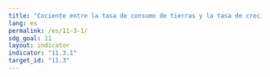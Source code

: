 ```yaml
---
title: "Cociente entre la tasa de consumo de tierras y la tasa de crecimiento de la población"
lang: es
permalink: /es/11-3-1/
sdg_goal: 11
layout: indicator
indicator: "11.3.1"
target_id: "11.3"
---
```



